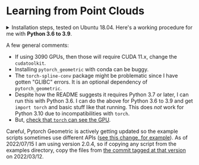 # Learning from Point Clouds

<details>
<summary>
Installation steps, tested on Ubuntu 18.04. Here's a working procedure for me with <b>Python 3.6 to 3.9</b>.
</summary>

```
conda create --name pygeom python=3.9 -y
conda activate pygeom
conda install pytorch==1.10.0 torchvision==0.11.0 torchaudio==0.10.0 cudatoolkit=10.2 -c pytorch -y
conda install pyg -c pyg -c conda-forge
conda install ipython -y
pip install matplotlib
pip install wandb
```
</details>

A few general comments:

- If using 3090 GPUs, then those will require CUDA 11.x, change the `cudatoolkit`.
- Installing `pytorch_geometric` with conda can be buggy.
- The `torch-spline-conv` package might be problematic since I have gotten "GLIBC" errors.
  It is an optional dependency of `pytorch_geometric`.
- Despite how the README suggests it requires Python 3.7 or later, I can
  run this with Python 3.6. I can do the above for Python 3.6 to 3.9 and get `import torch` and
  basic stuff like that running. This does _not_ work for Python 3.10 due to incompatibilities
  with `torch`.
- But, [check that `torch` can see the GPU](https://stackoverflow.com/questions/48152674/how-to-check-if-pytorch-is-using-the-gpu).


Careful, Pytorch Geometric is actively getting updated so the example scripts
sometimes use different APIs ([see this change, for example][1]). As of
2022/07/15 I am using version 2.0.4, so if copying any script from the examples
directory, copy the files from [the commit tagged at that version][2] on
2022/03/12.


[1]:https://github.com/DanielTakeshi/pytorch_geometric/commit/a8601aafd7fc52b87b3f85e86013e64cb7af3e2d
[2]:https://github.com/pyg-team/pytorch_geometric/commit/97d55577f1d0bf33c1bfbe0ef864923ad5cb844d
